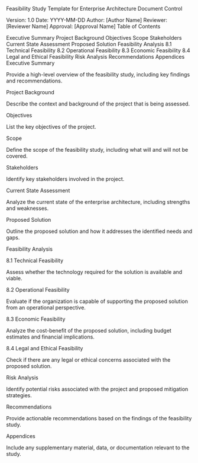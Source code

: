 Feasibility Study Template for Enterprise Architecture
Document Control

Version: 1.0
Date: YYYY-MM-DD
Author: [Author Name]
Reviewer: [Reviewer Name]
Approval: [Approval Name]
Table of Contents

Executive Summary
Project Background
Objectives
Scope
Stakeholders
Current State Assessment
Proposed Solution
Feasibility Analysis
8.1 Technical Feasibility
8.2 Operational Feasibility
8.3 Economic Feasibility
8.4 Legal and Ethical Feasibility
Risk Analysis
Recommendations
Appendices
Executive Summary

Provide a high-level overview of the feasibility study, including key findings and recommendations.

Project Background

Describe the context and background of the project that is being assessed.

Objectives

List the key objectives of the project.

Scope

Define the scope of the feasibility study, including what will and will not be covered.

Stakeholders

Identify key stakeholders involved in the project.

Current State Assessment

Analyze the current state of the enterprise architecture, including strengths and weaknesses.

Proposed Solution

Outline the proposed solution and how it addresses the identified needs and gaps.

Feasibility Analysis

8.1 Technical Feasibility

Assess whether the technology required for the solution is available and viable.

8.2 Operational Feasibility

Evaluate if the organization is capable of supporting the proposed solution from an operational perspective.

8.3 Economic Feasibility

Analyze the cost-benefit of the proposed solution, including budget estimates and financial implications.

8.4 Legal and Ethical Feasibility

Check if there are any legal or ethical concerns associated with the proposed solution.

Risk Analysis

Identify potential risks associated with the project and proposed mitigation strategies.

Recommendations

Provide actionable recommendations based on the findings of the feasibility study.

Appendices

Include any supplementary material, data, or documentation relevant to the study.